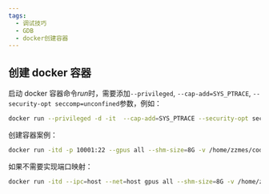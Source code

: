 ```yaml
---
tags:
  - 调试技巧
  - GDB
  - docker创建容器
---
```

## 创建 docker 容器
启动 docker 容器命令*run*时，需要添加`--privileged`, `--cap-add=SYS_PTRACE`, `--security-opt seccomp=unconfined`参数，例如：
```bash
docker run --privileged -d -it  --cap-add=SYS_PTRACE --security-opt seccomp=unconfined [your_container_id]
```

创建容器案例：
```bash
docker run -itd -p 10001:22 --gpus all --shm-size=8G -v /home/zzmes/code:/home/code -v /tmp/.X11-unix:/tmp/.X11-unix -e DISPLAY=unix$DISPLAY -e GDK_SCALE -e GDK_DPI_SCALE --name cuda128 468c101db63b /bin/bash
```

如果不需要实现端口映射：
```bash
docker run -itd --ipc=host --net=host gpus all --shm-size=8G -v /home/zzmes/code:/home/code -v /tmp/.X11-unix:/tmp/.X11-unix -e DISPLAY=unix$DISPLAY -e GDK_SCALE -e GDK_DPI_SCALE --name cuda128 468c101db63b /bin/bash
```
